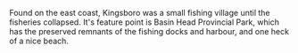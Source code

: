 Found on the east coast, Kingsboro was a small fishing village until the fisheries collapsed. It's feature point is Basin Head Provincial Park, which has the preserved remnants of the fishing docks and harbour, and one heck of a nice beach.